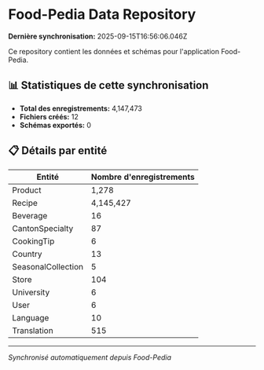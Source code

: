 # Food-Pedia Data Repository

**Dernière synchronisation:** 2025-09-15T16:56:06.046Z

Ce repository contient les données et schémas pour l'application Food-Pedia.

## 📊 Statistiques de cette synchronisation

- **Total des enregistrements:** 4,147,473
- **Fichiers créés:** 12
- **Schémas exportés:** 0

## 📋 Détails par entité

| Entité | Nombre d'enregistrements |
|--------|--------------------------|
| Product | 1,278 |
| Recipe | 4,145,427 |
| Beverage | 16 |
| CantonSpecialty | 87 |
| CookingTip | 6 |
| Country | 13 |
| SeasonalCollection | 5 |
| Store | 104 |
| University | 6 |
| User | 6 |
| Language | 10 |
| Translation | 515 |

---
*Synchronisé automatiquement depuis Food-Pedia*

